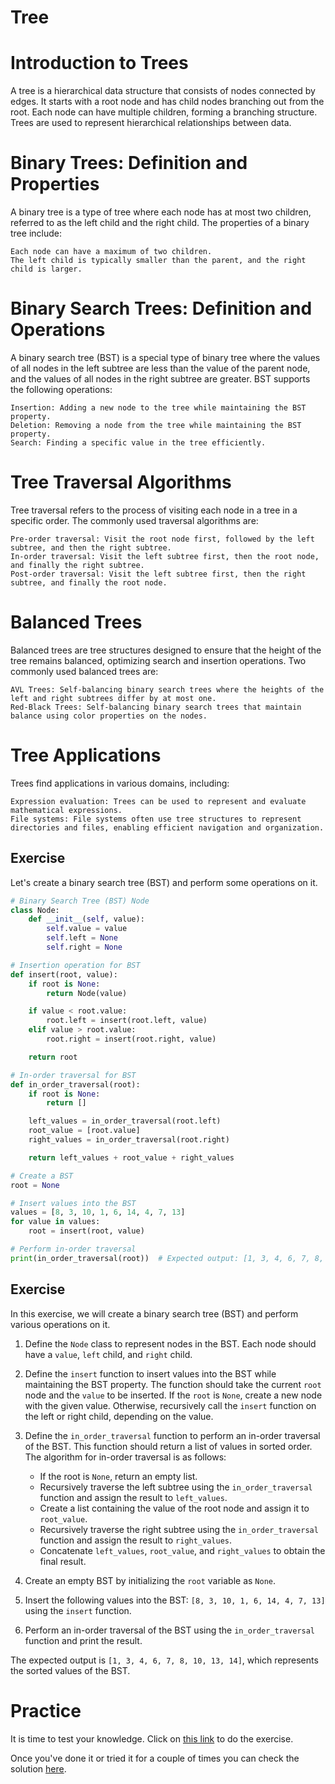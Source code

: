 # Tree

# Introduction to Trees

A tree is a hierarchical data structure that consists of nodes connected by edges. It starts with a root node and has child nodes branching out from the root. Each node can have multiple children, forming a branching structure. Trees are used to represent hierarchical relationships between data.

# Binary Trees: Definition and Properties

A binary tree is a type of tree where each node has at most two children, referred to as the left child and the right child. The properties of a binary tree include:

    Each node can have a maximum of two children.
    The left child is typically smaller than the parent, and the right child is larger.

# Binary Search Trees: Definition and Operations

A binary search tree (BST) is a special type of binary tree where the values of all nodes in the left subtree are less than the value of the parent node, and the values of all nodes in the right subtree are greater. BST supports the following operations:

    Insertion: Adding a new node to the tree while maintaining the BST property.
    Deletion: Removing a node from the tree while maintaining the BST property.
    Search: Finding a specific value in the tree efficiently.

# Tree Traversal Algorithms

Tree traversal refers to the process of visiting each node in a tree in a specific order. The commonly used traversal algorithms are:

    Pre-order traversal: Visit the root node first, followed by the left subtree, and then the right subtree.
    In-order traversal: Visit the left subtree first, then the root node, and finally the right subtree.
    Post-order traversal: Visit the left subtree first, then the right subtree, and finally the root node.

# Balanced Trees

Balanced trees are tree structures designed to ensure that the height of the tree remains balanced, optimizing search and insertion operations. Two commonly used balanced trees are:

    AVL Trees: Self-balancing binary search trees where the heights of the left and right subtrees differ by at most one.
    Red-Black Trees: Self-balancing binary search trees that maintain balance using color properties on the nodes.

# Tree Applications

Trees find applications in various domains, including:

    Expression evaluation: Trees can be used to represent and evaluate mathematical expressions.
    File systems: File systems often use tree structures to represent directories and files, enabling efficient navigation and organization.

## Exercise

Let's create a binary search tree (BST) and perform some operations on it.

```python
# Binary Search Tree (BST) Node
class Node:
    def __init__(self, value):
        self.value = value
        self.left = None
        self.right = None

# Insertion operation for BST
def insert(root, value):
    if root is None:
        return Node(value)

    if value < root.value:
        root.left = insert(root.left, value)
    elif value > root.value:
        root.right = insert(root.right, value)

    return root

# In-order traversal for BST
def in_order_traversal(root):
    if root is None:
        return []

    left_values = in_order_traversal(root.left)
    root_value = [root.value]
    right_values = in_order_traversal(root.right)

    return left_values + root_value + right_values

# Create a BST
root = None

# Insert values into the BST
values = [8, 3, 10, 1, 6, 14, 4, 7, 13]
for value in values:
    root = insert(root, value)

# Perform in-order traversal
print(in_order_traversal(root))  # Expected output: [1, 3, 4, 6, 7, 8, 10, 13, 14]

```

## Exercise

In this exercise, we will create a binary search tree (BST) and perform various operations on it.

1. Define the `Node` class to represent nodes in the BST. Each node should have a `value`, `left` child, and `right` child.

2. Define the `insert` function to insert values into the BST while maintaining the BST property. The function should take the current `root` node and the `value` to be inserted. If the `root` is `None`, create a new node with the given value. Otherwise, recursively call the `insert` function on the left or right child, depending on the value.

3. Define the `in_order_traversal` function to perform an in-order traversal of the BST. This function should return a list of values in sorted order. The algorithm for in-order traversal is as follows:

   - If the root is `None`, return an empty list.
   - Recursively traverse the left subtree using the `in_order_traversal` function and assign the result to `left_values`.
   - Create a list containing the value of the root node and assign it to `root_value`.
   - Recursively traverse the right subtree using the `in_order_traversal` function and assign the result to `right_values`.
   - Concatenate `left_values`, `root_value`, and `right_values` to obtain the final result.

4. Create an empty BST by initializing the `root` variable as `None`.

5. Insert the following values into the BST: `[8, 3, 10, 1, 6, 14, 4, 7, 13]` using the `insert` function.

6. Perform an in-order traversal of the BST using the `in_order_traversal` function and print the result.

The expected output is `[1, 3, 4, 6, 7, 8, 10, 13, 14]`, which represents the sorted values of the BST.

# Practice

It is time to test your knowledge. Click on [this link](https://github.com/Amuleka/tree-structure/blob/main/exercises/tree-incomplete.py) to do the exercise.

Once you've done it or tried it for a couple of times you can check the solution [here](https://github.com/Amuleka/tree-structure/blob/main/exercises/tree-complete.py).
